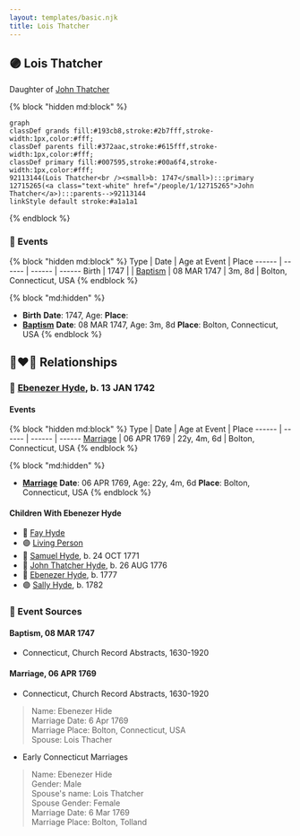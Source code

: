 ```yaml
---
layout: templates/basic.njk
title: Lois Thatcher
---
```

## 🟣 Lois Thatcher

Daughter of [John Thatcher](/people/1/12715265)

{% block "hidden md:block" %}
```mermaid
graph
classDef grands fill:#193cb8,stroke:#2b7fff,stroke-width:1px,color:#fff;
classDef parents fill:#372aac,stroke:#615fff,stroke-width:1px,color:#fff;
classDef primary fill:#007595,stroke:#00a6f4,stroke-width:1px,color:#fff;
92113144(Lois Thatcher<br /><small>b: 1747</small>):::primary
12715265(<a class="text-white" href="/people/1/12715265">John Thatcher</a>):::parents-->92113144
linkStyle default stroke:#a1a1a1
```
{% endblock %}

### 📆 Events

{% block "hidden md:block" %}
Type | Date | Age at Event | Place
------ | ------ | ------ | ------
Birth | 1747 |  |
[Baptism](#event-event-0) | 08 MAR 1747 | 3m, 8d | Bolton, Connecticut, USA
{% endblock %}

{% block "md:hidden" %}
- **Birth**
**Date**: 1747, Age:
**Place**:
- **[Baptism](#event-event-0)**
**Date**: 08 MAR 1747, Age: 3m, 8d
**Place**: Bolton, Connecticut, USA
{% endblock %}

## 👩‍❤️‍👨 Relationships

### 🔵 [Ebenezer Hyde](/people/1/14535025), b. 13 JAN 1742

#### Events

{% block "hidden md:block" %}
Type | Date | Age at Event | Place
------ | ------ | ------ | ------
[Marriage](#event-family-0-event-0) | 06 APR 1769 | 22y, 4m, 6d | Bolton, Connecticut, USA
{% endblock %}

{% block "md:hidden" %}
- **[Marriage](#event-family-0-event-0)**
**Date**: 06 APR 1769, Age: 22y, 4m, 6d
**Place**: Bolton, Connecticut, USA
{% endblock %}

#### Children With Ebenezer Hyde
* 🔵 [Fay Hyde](/people/8/87942653)
* 🟣 [Living Person](/people/9/99413171)
* 🔵 [Samuel Hyde](/people/9/99101312), b. 24 OCT 1771
* 🔵 [John Thatcher Hyde](/people/3/3310224), b. 26 AUG 1776
* 🔵 [Ebenezer Hyde](/people/9/92367136), b. 1777
* 🟣 [Sally Hyde](/people/9/93954178), b. 1782
### 📰 Event Sources

#### <a id="event-event-0"></a> Baptism, 08 MAR 1747
* Connecticut, Church Record Abstracts, 1630-1920

#### <a id="event-family-0-event-0"></a> Marriage, 06 APR 1769
* Connecticut, Church Record Abstracts, 1630-1920
>   
  > Name: Ebenezer Hide  
  > Marriage Date: 6 Apr 1769  
  > Marriage Place: Bolton, Connecticut, USA  
  > Spouse: Lois Thacher
* Early Connecticut Marriages
>   
  > Name: Ebenezer Hide  
  > Gender: Male  
  > Spouse's name: Lois Thatcher  
  > Spouse Gender: Female  
  > Marriage Date: 6 Mar 1769  
  > Marriage Place: Bolton, Tolland